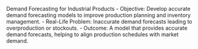  Demand Forecasting for Industrial Products
    - Objective: Develop accurate demand forecasting models to improve production planning and inventory management.
    - Real-Life Problem: Inaccurate demand forecasts leading to overproduction or stockouts.
    - Outcome: A model that provides accurate demand forecasts, helping to align production schedules with market demand.
